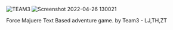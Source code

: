 ![TEAM3](https://user-images.githubusercontent.com/58896705/165383689-f1d84033-dc21-42cf-b32d-6f4f2a16b170.jpg)
![Screenshot 2022-04-26 130021](https://user-images.githubusercontent.com/58896705/165383697-7379922e-e783-4c08-a190-ca1b4ec00829.jpg)


Force Majuere
Text Based adventure game.
by Team3 - LJ,TH,ZT



